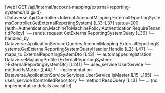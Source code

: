 [web] GET /api/internal/account-mapping/external-reporting-systems/{id:guid}  (Dataverse.Api.Controllers.Internal.AccountMapping.ExternalReportingSystemsController.GetExternalReportingSystem)  [L33–L37] status=200 [auth=Authentication.MachineToMachinePolicy,Authentication.RequireTenantIdPolicy]
  └─ sends_request GetExternalReportingSystemQuery [L36]
    └─ handled_by Dataverse.ApplicationService.Queries.AccountMapping.ExternalReportingSystems.GetExternalReportingSystemQueryHandler.Handle [L28–L47]
      └─ maps_to ExternalReportingSystemDto [L43]
        └─ automapper.registration DataverseMappingProfile (ExternalReportingSystem->ExternalReportingSystemDto) [L241]
      └─ uses_service UserService
        └─ method IsMaster [L44]
          └─ implementation Dataverse.ApplicationService.Services.UserService.IsMaster [L15-L185]
      └─ uses_service IControlledRepository<ExternalReportingSystem>
        └─ method ReadQuery [L43]
          └─ ... (no implementation details available)

